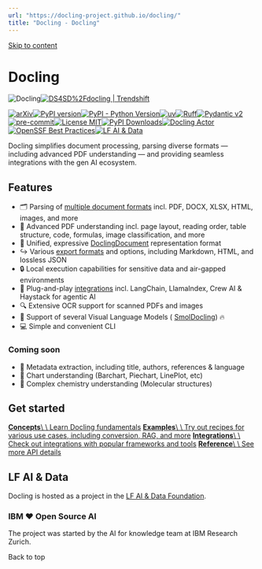 ```yaml
---
url: "https://docling-project.github.io/docling/"
title: "Docling - Docling"
---
```


[Skip to content](https://docling-project.github.io/docling/#features)

# Docling

![Docling](https://docling-project.github.io/docling/assets/docling_processing.png)[![DS4SD%2Fdocling | Trendshift](https://trendshift.io/api/badge/repositories/12132)](https://trendshift.io/repositories/12132)

[![arXiv](https://img.shields.io/badge/arXiv-2408.09869-b31b1b.svg)](https://arxiv.org/abs/2408.09869)[![PyPI version](https://img.shields.io/pypi/v/docling)](https://pypi.org/project/docling/)[![PyPI - Python Version](https://img.shields.io/pypi/pyversions/docling)](https://pypi.org/project/docling/)[![uv](https://img.shields.io/endpoint?url=https://raw.githubusercontent.com/astral-sh/uv/main/assets/badge/v0.json)](https://github.com/astral-sh/uv)[![Ruff](https://img.shields.io/endpoint?url=https://raw.githubusercontent.com/astral-sh/ruff/main/assets/badge/v2.json)](https://github.com/astral-sh/ruff)[![Pydantic v2](https://img.shields.io/endpoint?url=https://raw.githubusercontent.com/pydantic/pydantic/main/docs/badge/v2.json)](https://pydantic.dev/)[![pre-commit](https://img.shields.io/badge/pre--commit-enabled-brightgreen?logo=pre-commit&logoColor=white)](https://github.com/pre-commit/pre-commit)[![License MIT](https://img.shields.io/github/license/docling-project/docling)](https://opensource.org/licenses/MIT)[![PyPI Downloads](https://static.pepy.tech/badge/docling/month)](https://pepy.tech/projects/docling)[![Docling Actor](https://apify.com/actor-badge?actor=vancura/docling?fpr=docling)](https://apify.com/vancura/docling)[![OpenSSF Best Practices](https://www.bestpractices.dev/projects/10101/badge)](https://www.bestpractices.dev/projects/10101)[![LF AI & Data](https://img.shields.io/badge/LF%20AI%20%26%20Data-003778?logo=linuxfoundation&logoColor=fff&color=0094ff&labelColor=003778)](https://lfaidata.foundation/projects/)

Docling simplifies document processing, parsing diverse formats — including advanced PDF understanding — and providing seamless integrations with the gen AI ecosystem.

## Features

- 🗂️ Parsing of [multiple document formats](https://docling-project.github.io/docling/usage/supported_formats/) incl. PDF, DOCX, XLSX, HTML, images, and more
- 📑 Advanced PDF understanding incl. page layout, reading order, table structure, code, formulas, image classification, and more
- 🧬 Unified, expressive [DoclingDocument](https://docling-project.github.io/docling/concepts/docling_document/) representation format
- ↪️ Various [export formats](https://docling-project.github.io/docling/usage/supported_formats/) and options, including Markdown, HTML, and lossless JSON
- 🔒 Local execution capabilities for sensitive data and air-gapped environments
- 🤖 Plug-and-play [integrations](https://docling-project.github.io/docling/integrations/) incl. LangChain, LlamaIndex, Crew AI & Haystack for agentic AI
- 🔍 Extensive OCR support for scanned PDFs and images
- 🥚 Support of several Visual Language Models ( [SmolDocling](https://huggingface.co/ds4sd/SmolDocling-256M-preview)) 🔥
- 💻 Simple and convenient CLI

### Coming soon

- 📝 Metadata extraction, including title, authors, references & language
- 📝 Chart understanding (Barchart, Piechart, LinePlot, etc)
- 📝 Complex chemistry understanding (Molecular structures)

## Get started

[**Concepts**\\
\\
Learn Docling fundamentals](https://docling-project.github.io/docling/concepts/) [**Examples**\\
\\
Try out recipes for various use cases, including conversion, RAG, and more](https://docling-project.github.io/docling/examples/) [**Integrations**\\
\\
Check out integrations with popular frameworks and tools](https://docling-project.github.io/docling/integrations/) [**Reference**\\
\\
See more API details](https://docling-project.github.io/docling/reference/document_converter/)

## LF AI & Data

Docling is hosted as a project in the [LF AI & Data Foundation](https://lfaidata.foundation/projects/).

### IBM ❤️ Open Source AI

The project was started by the AI for knowledge team at IBM Research Zurich.

Back to top